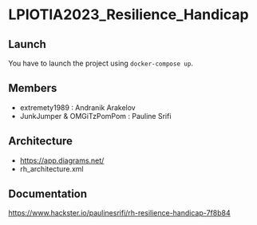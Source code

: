 # LPIOTIA2023_Resilience_Handicap

## Launch

You have to launch the project using ``docker-compose up``.

## Members 

- extremety1989 : Andranik Arakelov
- JunkJumper & OMGiTzPomPom : Pauline Srifi

## Architecture
- https://app.diagrams.net/
- rh_architecture.xml

## Documentation

https://www.hackster.io/paulinesrifi/rh-resilience-handicap-7f8b84
